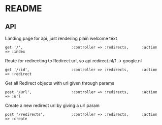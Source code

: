# README

## API
Landing page for api, just rendering plain welcome text

	get '/',                      :controller => :redirects,      :action => :index
	
Route for redirecting to Redirect.url, so api.redirect.nl/1 -> google.nl

  	get '/:id',                   :controller => :redirects,      :action => :redirect
	
Get all Redirect objects with url given through params
	
  	post '/url',                  :controller => :redirects,      :action => :url
	
Create a new redirect url by giving a url param
	
  	post '/redirects',            :controller => :redirects,      :action => :create